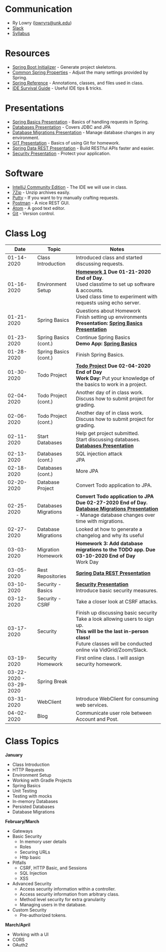 # Communication

* Ry Lowry (lowryrs@unk.edu)
* [Slack](https://cybr406-2020.slack.com)
* [Syllabus](/files/cybr406-syllabus-2020.pdf)

# Resources

* [Spring Boot Initializer][] - Generate project skeletons.
* [Common Spring Properties][] - Adjust the many settings provided by Spring.
* [Spring Reference][] - Annotations, classes, and files used in class.
* [IDE Survival Guide][] - Useful IDE tips & tricks.

# Presentations
* [Spring Basics Presentation][] - Basics of handling requests in Spring.
* [Databases Presentation][] - Covers JDBC and JPA
* [Database Migrations Presentation][] - Manage database changes in any environment.
* [GIT Presentation][] - Basics of using Git for homework.
* [Spring Data REST Presentation][] - Build RESTful APIs faster and easier.
* [Security Presentation][] - Protect your application.

# Software

* [IntelliJ Community Edition][] - The IDE we will use in class.
* [7Zip][] - Unzip archives easily.
* [Putty][] - If you want to try manually crafting requests.
* [Postman][] - A nice REST GUI.
* [Atom][] - A good text editor.
* [Git][] - Version control.

# Class Log

| Date | Topic | Notes |
|------|-------|-------|
| 01-14-2020 | Class Introduction | Introduced class and started discussing requests. |
| 01-16-2020 | Environment Setup | **[Homework 1](/homework/cybr406-hwk1.docx) Due 01-21-2020 End of Day**.<br/>Used classtime to set up software & accounts.<br/>Used class time to experiment with requests using echo server.
| 01-21-2020 | Spring Basics | Questions about Homework<br/>Finish setting up environments<br/>**Presentation: [Spring Basics Presentation][]** |
| 01-23-2020 | Spring Basics (cont.) | Continue Spring Basics<br/>**Demo App: [Spring Basics][]** |
| 01-28-2020 | Spring Basics (cont.) | Finish Spring Basics. |
| 01-30-2020 | Todo Project | **[Todo Project](https://github.com/ryl/cybr406-todo) Due 02-04-2020 End of Day**<br/>**Work Day:** Put your knowledge of the basics to work in a project. |
| 02-04-2020 | Todo Project (cont.) | Another day of in class work.<br/>Discuss how to submit project for grading. |
| 02-06-2020 | Todo Project (cont.) | Another day of in class work.<br/>Discuss how to submit project for grading. |
| 02-11-2020 | Start Databases | Help get project submitted.<br/>Start discussing databases.<br/>**[Databases Presentation][]** |
| 02-13-2020 | Databases (cont.) | SQL injection attack<br/>JPA |
| 02-18-2020 | Databases (cont.) | More JPA |
| 02-20-2020 | Database Project | Convert Todo application to JPA. |
| 02-25-2020 | Databases Migrations | **Convert Todo application to JPA Due 02-27-2020 End of Day.**<br/>**[Database Migrations Presentation][]** - Manage database changes over time with migrations. |
| 02-27-2020 | Database Migrations | Looked at how to generate a changelog and why its useful |
| 03-03-2020 | Migration Homework | **Homework 3: Add database migrations to the TODO app. Due 03-10-2020 End of Day**<br/>Work Day |
| 03-05-2020 | Rest Repositories | **[Spring Data REST Presentation][]** |
| 03-10-2020 | Security - Basics | **[Security Presentation][]**<br/>Introduce basic security measures. |
| 03-12-2020 | Security - CSRF | Take a closer look at CSRF attacks. |
| 03-17-2020 | Security | Finish up discussing basic security<br/>Take a look allowing users to sign up.<br/>**This will be the last in-person class!**<br/>Future classes will be conducted online via VidGrid/Zoom/Slack. |
| 03-19-2020 | Security Homework | First online class. I will assign security homework. |
| 03-22-2020 - 03-29-2020 | Spring Break
| 03-31-2020 | WebClient | Introduce WebClient for consuming web services. |
| 04-02-2020 | Blog | Communicate user role between Account and Post. |

# Class Topics

**January**

* Class Introduction
* HTTP Requests
* Environment Setup
* Working with Gradle Projects
* Spring Basics
* Unit Testing
* Testing with mocks
* In-memory Databases
* Persisted Databases
* Database Migrations

**February/March**

* Gateways
* Basic Security
  * In memory user details
  * Roles
  * Securing URLs
  * Http basic
* Pitfalls
  * CSRF, HTTP Basic, and Sessions
  * SQL Injection
  * XSS
* Advanced Security
  * Access security information within a controller.
  * Access security information from arbitrary class.
  * Method level security for extra granularity
  * Managing users in the database.
* Custom Security
  * Pre-authorized tokens.

**March/April**

* Working with a UI
* CORS
* OAuth2

<!-- Resources -->
[Spring Boot Initializer]: https://start.spring.io
[Common Spring Properties]: https://docs.spring.io/spring-boot/docs/current/reference/html/common-application-properties.html
[WizTools RESTClient]: https://github.com/wiztools/rest-client/releases/download/3.7.1/restclient-ui-fat-3.7.1.jar
[Postman]: https://www.getpostman.com
[Heroku Project Setup]: /notes/heroku-project-setup.md
[GitHub + Heroku Project Setup]: /notes/github-project-setup.md
[Git]: https://git-scm.com/downloads
[IntelliJ Community Edition]: https://www.jetbrains.com/idea/
[7Zip]: https://www.7-zip.org/
[Putty]: https://www.chiark.greenend.org.uk/~sgtatham/putty/latest.html
[Atom]: https://atom.io/

<!-- Files -->
[Spring Basics Presentation]: /files/spring-boot-basics.pptx
[Databases Presentation]: /files/databases.pptx
[Database Migrations Presentation]: /files/database-migrations.pptx
[GIT Presentation]: /files/working-with-git-github.pptx
[Spring Data REST Presentation]: /files/spring-data-rest.pptx
[Security Presentation]: /files/security.pptx

<!-- Notes -->
[Database Migrations]: /notes/database-migrations.md
[Spring Data REST]: /notes/spring-data-rest.md
[Gateways]: /notes/gateways.md
[Security - Basics]: /notes/security-basics.md
[Security - Advanced]: /notes/security-advanced.md
[Security - Checklist]: /notes/security-checklist.md
[open-house]: /notes/open-house.md
[Event Handler Shortcomings]: /notes/event-handler-shortcomings.md
[Security - OAuth]: /notes/security-oauth.md
[blog-wrap-up]: /notes/blog-odd-and-ends.md
[Spring Reference]: /notes/spring-reference.md
[IDE Survival Guide]: /notes/ide-survival-guide.md

<!-- Demos -->
[Books Demo]: https://github.com/ryl/cybr406-books
[Spring Basics]: https://github.com/ryl/cybr406-basics

<!-- Homework -->
[Homework 2]: /homework/homework02-persisted-database.md
[Homework 3]: /homework/homework03-user-security.md
[Homework 4]: /homework/homework04-user-oauth.md
[project]: /homework/project.md

